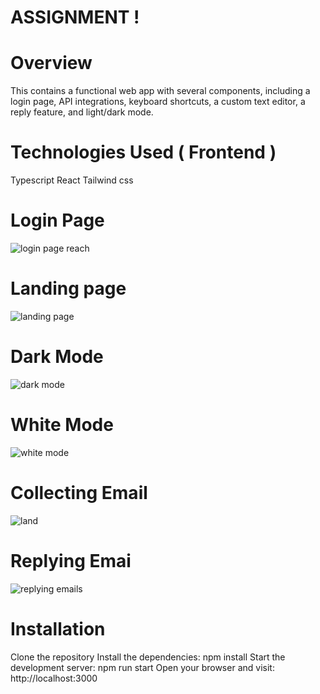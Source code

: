 # ASSIGNMENT !

# Overview
This contains a functional web app with several components, including a login page, API integrations, keyboard shortcuts, a custom text editor, a reply feature, and light/dark mode.

# Technologies Used ( Frontend )
 Typescript
 React
 Tailwind css

 # Login Page
 ![login page reach](https://github.com/user-attachments/assets/e83386e0-8524-4677-9fa6-41769f622f54)

# Landing page
![landing page](https://github.com/user-attachments/assets/b6dd0626-dab6-4eba-9664-e3d30910a99b)

# Dark Mode
![dark mode](https://github.com/user-attachments/assets/3164ccf2-f0b1-4ae2-b62a-320285b91004)

# White Mode
![white mode](https://github.com/user-attachments/assets/d2b95e26-1b02-41ef-af60-59a6fd948314)

# Collecting Email
![land](https://github.com/user-attachments/assets/240bf3f6-5a2e-4bc0-9488-ec4ba11566fb)

# Replying Emai
![replying emails](https://github.com/user-attachments/assets/60b2b2e8-bcc6-4dbb-869d-8caa8c7a7f52)

# Installation
Clone the repository
Install the dependencies: npm install
Start the development server: npm run start
Open your browser and visit: http://localhost:3000
